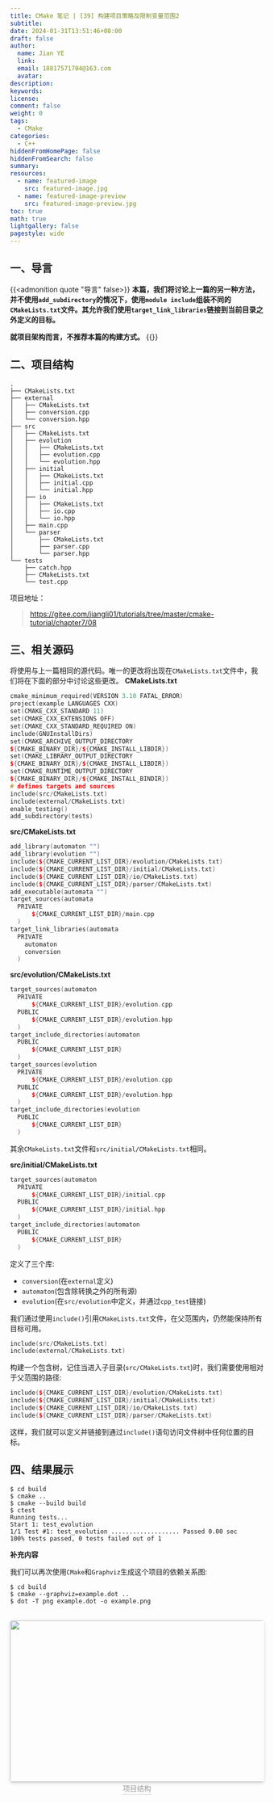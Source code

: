 ```yaml
---
title: CMake 笔记 | [39] 构建项目策略及限制变量范围2
subtitle:
date: 2024-01-31T13:51:46+08:00
draft: false
author:
  name: Jian YE
  link:
  email: 18817571704@163.com
  avatar:
description:
keywords:
license:
comment: false
weight: 0
tags:
  - CMake
categories:
  - C++
hiddenFromHomePage: false
hiddenFromSearch: false
summary:
resources:
  - name: featured-image
    src: featured-image.jpg
  - name: featured-image-preview
    src: featured-image-preview.jpg
toc: true
math: true
lightgallery: false
pagestyle: wide
---
```


## 一、导言
{{<admonition quote "导言" false>}}
**本篇，我们将讨论上一篇的另一种方法，并不使用`add_subdirectory`的情况下，使用`module include`组装不同的`CMakeLists.txt`文件。其允许我们使用`target_link_libraries`链接到当前目录之外定义的目标。**

**就项目架构而言，不推荐本篇的构建方式。**
{{</admonition>}}


## 二、项目结构

```shell
.
├── CMakeLists.txt
├── external
│   ├── CMakeLists.txt
│   ├── conversion.cpp
│   └── conversion.hpp
├── src
│   ├── CMakeLists.txt
│   ├── evolution
│   │   ├── CMakeLists.txt
│   │   ├── evolution.cpp
│   │   └── evolution.hpp
│   ├── initial
│   │   ├── CMakeLists.txt
│   │   ├── initial.cpp
│   │   └── initial.hpp
│   ├── io
│   │   ├── CMakeLists.txt
│   │   ├── io.cpp
│   │   └── io.hpp
│   ├── main.cpp
│   └── parser
│       ├── CMakeLists.txt
│       ├── parser.cpp
│       └── parser.hpp
└── tests
    ├── catch.hpp
    ├── CMakeLists.txt
    └── test.cpp
```

项目地址：

> https://gitee.com/jiangli01/tutorials/tree/master/cmake-tutorial/chapter7/08



## 三、相关源码

将使用与上一篇相同的源代码。唯一的更改将出现在`CMakeLists.txt`文件中，我们将在下面的部分中讨论这些更改。
**CMakeLists.txt**

```c++
cmake_minimum_required(VERSION 3.10 FATAL_ERROR)
project(example LANGUAGES CXX)
set(CMAKE_CXX_STANDARD 11)
set(CMAKE_CXX_EXTENSIONS OFF)
set(CMAKE_CXX_STANDARD_REQUIRED ON)
include(GNUInstallDirs)
set(CMAKE_ARCHIVE_OUTPUT_DIRECTORY
${CMAKE_BINARY_DIR}/${CMAKE_INSTALL_LIBDIR})
set(CMAKE_LIBRARY_OUTPUT_DIRECTORY
${CMAKE_BINARY_DIR}/${CMAKE_INSTALL_LIBDIR})
set(CMAKE_RUNTIME_OUTPUT_DIRECTORY
${CMAKE_BINARY_DIR}/${CMAKE_INSTALL_BINDIR})
# defines targets and sources
include(src/CMakeLists.txt)
include(external/CMakeLists.txt)
enable_testing()
add_subdirectory(tests)
```

**src/CMakeLists.txt**

```c++
add_library(automaton "")
add_library(evolution "")
include(${CMAKE_CURRENT_LIST_DIR}/evolution/CMakeLists.txt)
include(${CMAKE_CURRENT_LIST_DIR}/initial/CMakeLists.txt)
include(${CMAKE_CURRENT_LIST_DIR}/io/CMakeLists.txt)
include(${CMAKE_CURRENT_LIST_DIR}/parser/CMakeLists.txt)
add_executable(automata "")
target_sources(automata
  PRIVATE
      ${CMAKE_CURRENT_LIST_DIR}/main.cpp
  )
target_link_libraries(automata
  PRIVATE
    automaton
    conversion
  )
```

**src/evolution/CMakeLists.txt**

```c++
target_sources(automaton
  PRIVATE
      ${CMAKE_CURRENT_LIST_DIR}/evolution.cpp
  PUBLIC
      ${CMAKE_CURRENT_LIST_DIR}/evolution.hpp
  )
target_include_directories(automaton
  PUBLIC
      ${CMAKE_CURRENT_LIST_DIR}
  )
target_sources(evolution
  PRIVATE
      ${CMAKE_CURRENT_LIST_DIR}/evolution.cpp
  PUBLIC
      ${CMAKE_CURRENT_LIST_DIR}/evolution.hpp
  )
target_include_directories(evolution
  PUBLIC
      ${CMAKE_CURRENT_LIST_DIR}
  )
```

其余`CMakeLists.txt`文件和`src/initial/CMakeLists.txt`相同。

**src/initial/CMakeLists.txt**

```c++
target_sources(automaton
  PRIVATE
      ${CMAKE_CURRENT_LIST_DIR}/initial.cpp
  PUBLIC
      ${CMAKE_CURRENT_LIST_DIR}/initial.hpp
  )
target_include_directories(automaton
  PUBLIC
      ${CMAKE_CURRENT_LIST_DIR}
  )
```

定义了三个库:

- `conversion`(在`external`定义)
- `automaton`(包含除转换之外的所有源)
- `evolution`(在`src/evolution`中定义，并通过`cpp_test`链接)

我们通过使用`include()`引用`CMakeLists.txt`文件，在父范围内，仍然能保持所有目标可用。

```c++
include(src/CMakeLists.txt)
include(external/CMakeLists.txt)
```

构建一个包含树，记住当进入子目录(`src/CMakeLists.txt`)时，我们需要使用相对于父范围的路径:

```c++
include(${CMAKE_CURRENT_LIST_DIR}/evolution/CMakeLists.txt)
include(${CMAKE_CURRENT_LIST_DIR}/initial/CMakeLists.txt)
include(${CMAKE_CURRENT_LIST_DIR}/io/CMakeLists.txt)
include(${CMAKE_CURRENT_LIST_DIR}/parser/CMakeLists.txt)
```

这样，我们就可以定义并链接到通过`include()`语句访问文件树中任何位置的目标。



## 四、结果展示

```shell
$ cd build
$ cmake ..
$ cmake --build build
$ ctest
Running tests...
Start 1: test_evolution
1/1 Test #1: test_evolution ................... Passed 0.00 sec
100% tests passed, 0 tests failed out of 1
```

**补充内容**

我们可以再次使用`CMake`和`Graphviz`生成这个项目的依赖关系图:

```
$ cd build
$ cmake --graphviz=example.dot ..
$ dot -T png example.dot -o example.png
```
<br>
<center>
  <img src="images/4_01.png" width="640" height="320" align=center style="border-radius: 0.3125em; box-shadow: 0 2px 4px 0 rgba(34,36,38,.12),0 2px 10px 0 rgba(34,36,38,.08);">
  <br>
  <div style="color:orange; border-bottom: 1px solid #d9d9d9; display: inline-block; color: #999; padding: 2px;">项目结构</div>
</center>
<br>

